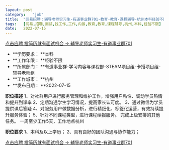 ```yaml
---
layout:	post
category:	"job"
title:	"网易招聘：辅导老师实习生-有道事业群701-教育-教育-课程辅导-杭州本科经验不限"
tags:	[网易,招聘,面试,找工作,工作,内推,教育,教育,课程辅导,杭州,本科,经验不限]
date:	2022-07-15
---
```


[点击应聘 投简历就有面试机会 -> 辅导老师实习生-有道事业群701](http://mobile.bole.netease.com/bole/boleDetail?id=41197&employeeId=346f03c3cda5f04c&key=all)



- **学历要求： **本科
- **工作年限： **经验不限
- **所属部门： **有道事业群-学习内容与课程部-STEAM项目组-卡搭项目组-辅导老师组
- **工作城市： **杭州
- **发布日期： **2022-07-15



**职位描述**
1、对社群用户进行服务管理和维护工作，增强用户粘性、调动学员热情和提升到课率
2、定期沟通学生学习情况，提高家长认可度。
3、通过微信为学员提供课后答疑
4、对服务用户做数据分析，进行精细化、标签化运营，有效持续提升服务体验；
5、针对不同课程类型，进行课程续报服务。
完成上级安排的其他任务。
一周至少工作5天，工作地点杭州



**职位要求**
1、本科及以上学历；
2、具有良好的团队沟通与协作能力；



[点击应聘 投简历就有面试机会 -> 辅导老师实习生-有道事业群701](http://mobile.bole.netease.com/bole/boleDetail?id=41197&employeeId=346f03c3cda5f04c&key=all)